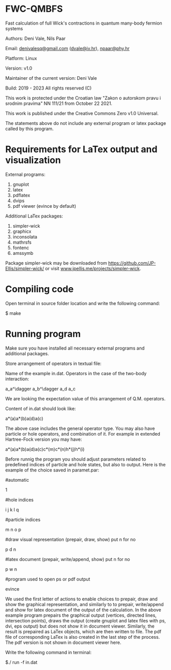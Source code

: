 # FWC-QMBFS
Fast calculation of full Wick's contractions in quantum many-body fermion systems

Authors: Deni Vale, Nils Paar

Email: denivalesq@gmail.com (dvale@iv.hr), npaar@phy.hr

Platform: Linux

Version: v1.0

Maintainer of the current version: Deni Vale

Build: 2019 - 2023  All rights reserved (C)

This work is protected under the Croatian law "Zakon o autorskom pravu i srodnim pravima" NN 111/21 from October 22 2021.

This work is published under the Creative Commons Zero v1.0 Universal.

The statements above do not include any external program or latex package called by this program.

# Requirements for LaTex output and visualization

External programs: 
1) gnuplot 
2) latex 
3) pdflatex
4) dvips
5) pdf viewer (evince by default) 

Additional LaTex packages: 
1) simpler-wick 
2) graphicx
3) inconsolata
4) mathrsfs
5) fontenc
6) amssymb  

Package simpler-wick may be downloaded from https://github.com/JP-Ellis/simpler-wick/ or visit www.jpellis.me/projects/simpler-wick.

# Compiling code

Open terminal in source folder location and write the following command:

$ make

# Running program

Make sure you have installed all necessary external programs and additional packages.

Store arrangement of operators in textual file:

Name of the example in.dat. Operators in the case of the two-body interaction:

a_a^\dagger a_b^\dagger a_d a_c

We are looking the expectation value of this arrangement of Q.M. operators.

Content of in.dat should look like:

a*(a)a*(b)a(d)a(c)

The above case includes the general operator type. You may also have particle or hole operators, and combination of it. For example in extended Hartree-Fock version you may have:

a*(a)a*(b)a(d)a(c)c*(m)c*(n)h*(j)h*(i)

Before runnig the program you should adjust parameters related to predefined indices of particle and hole states, but also to output. Here is the example of the choice saved in paramet.par:

#automatic

1

#hole indices

i j k l q

#particle indices

m n o p

#draw visual representation (prepair, draw, show) put n for no

p d n

#latex document (prepair, write/append, show) put n for no

p w n

#program used to open ps or pdf output

evince

We used the first letter of actions to enable choices to prepair, draw and show the graphical representation, and similarly to to prepair, write/append and show for latex document of the output of the calculation. In the above example program prepairs the graphical output (vertices, directed lines, intersection points), draws the output (create gnuplot and latex files with ps, dvi, eps output) but does not show it in document viewer. Similarly, the result is prepaired as LaTex objects, which are then written to file. The pdf file of corresponding LaTex is also created in the last step of the process. The pdf version is not shown in document viewer here.


Write the following command in terminal:

$./ run -f in.dat

